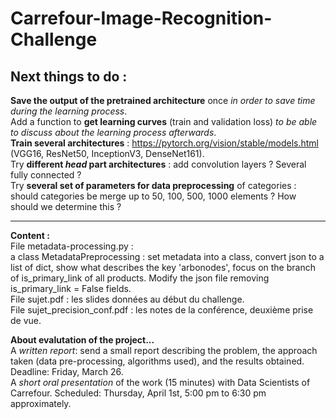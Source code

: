 # Carrefour-Image-Recognition-Challenge

## Next things to do :

**Save the output of the pretrained architecture** once *in order to save time during the learning process*. <br/>
Add a function to **get learning curves** (train and validation loss) *to be able to discuss about the learning process afterwards*. <br/>
**Train several architectures** : https://pytorch.org/vision/stable/models.html (VGG16, ResNet50, InceptionV3, DenseNet161). <br/>
Try **different *head* part architectures** : add convolution layers ? Several fully connected ?<br/>
Try **several set of parameters for data preprocessing** of categories : should categories be merge up to 50, 100, 500, 1000 elements ? How should we determine this ?

------

**Content :**  <br/>
File metadata-processing.py : <br/>
a class MetadataPreprocessing : set metadata into a class, convert json to a list of dict, show what describes the key 'arbonodes', focus on the branch of is_primary_link of all products. Modify the json file removing is_primary_link = False fields. <br/>
File sujet.pdf : les slides données au début du challenge. <br/>
File sujet_precision_conf.pdf : les notes de la conférence, deuxième prise de vue. <br/>


**About evalutation of the project...**<br/>
A *written report*: send a small report describing the problem, the approach taken (data pre-processing, algorithms used), and the results obtained. Deadline: Friday, March 26. <br/>
A *short oral presentation* of the work (15 minutes) with Data Scientists of Carrefour. Scheduled: Thursday, April 1st, 5:00 pm to 6:30 pm approximately. 
